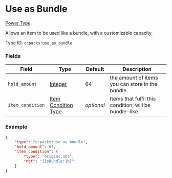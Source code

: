# Use as Bundle

[Power Type](../power_types.md).

Allows an item to be used like a bundle, with a customizable capacity.

Type ID: `ccpacks:use_as_bundle`

### Fields

Field  | Type | Default | Description
-------|------|---------|-------------
`hold_amount` | [Integer](../data_types/integer.md) | 64 | the amount of items you can store in the bundle.
`item_condition` | [Item Condition Type](https://origins.readthedocs.io/en/latest/types/item_condition_types/) | _optional_ | Items that fulfil this condition, will be bundle-like.


### Example
```json
{
	"type": "ccpacks:use_as_bundle",
	"hold_amount": 64,
	"item_condition": {
		"type": "origins:nbt",
		"nbt": "{isBundle:1b}"
	}
}
```